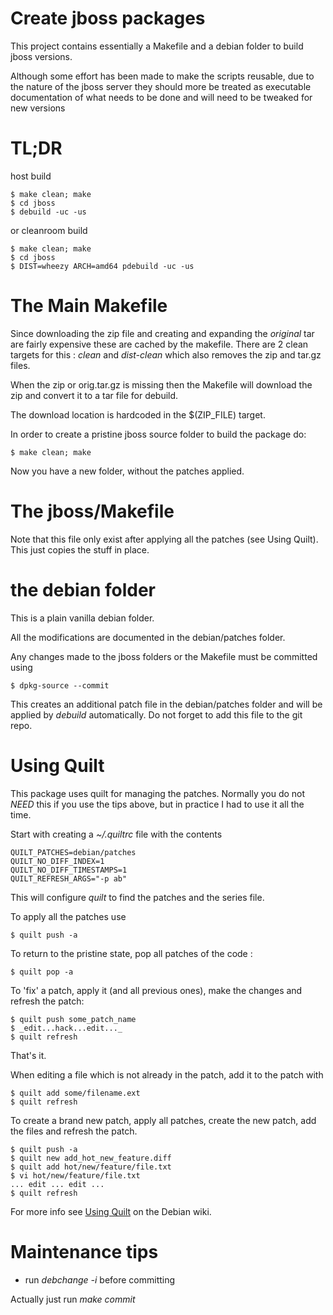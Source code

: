 # Create jboss packages

This project contains essentially a Makefile and a debian folder to
build jboss versions.

Although some effort has been made to make the scripts reusable, due
to the nature of the jboss server they should more be treated as
executable documentation of what needs to be done and will need to be
tweaked for new versions

# TL;DR

host build

    $ make clean; make
    $ cd jboss
    $ debuild -uc -us

or cleanroom build

    $ make clean; make
    $ cd jboss
    $ DIST=wheezy ARCH=amd64 pdebuild -uc -us




# The Main Makefile

Since downloading the zip file and creating and expanding the
*original* tar are fairly expensive these are cached by the
makefile. There are 2 clean targets for this : *clean* and
*dist-clean* which also removes the zip and tar.gz files.

When the zip or orig.tar.gz is missing then the Makefile will download
the zip and convert it to a tar file for debuild.

The download location is hardcoded in the $(ZIP_FILE) target.

In order to create a pristine jboss source folder to build the package
do:

    $ make clean; make

Now you have a new folder, without the patches applied.

# The jboss/Makefile

Note that this file only exist after applying all the patches (see
Using Quilt).  This just copies the stuff in place.

# the debian folder

This is a plain vanilla debian folder.

All the modifications are documented in the debian/patches folder.

Any changes made to the jboss folders or the Makefile must be
committed using

    $ dpkg-source --commit

This creates an additional patch file in the debian/patches folder and
will be applied by *debuild* automatically. Do not forget to add this
file to the git repo.

# Using Quilt

This package uses quilt for managing the patches. Normally you do not
*NEED* this if you use the tips above, but in practice I had to use it
all the time.

Start with creating a *~/.quiltrc* file with the contents

    QUILT_PATCHES=debian/patches
    QUILT_NO_DIFF_INDEX=1
    QUILT_NO_DIFF_TIMESTAMPS=1
    QUILT_REFRESH_ARGS="-p ab"

This will configure *quilt* to find the patches and the series file.

To apply all the patches use

    $ quilt push -a

To return to the pristine state, pop all patches of the code :

    $ quilt pop -a

To 'fix' a patch, apply it (and all previous ones), make the changes
and refresh the patch:

    $ quilt push some_patch_name
    $ _edit...hack...edit..._
    $ quilt refresh

That's it.

When editing a file which is not already in the patch, add it to the patch with

    $ quilt add some/filename.ext
    $ quilt refresh

To create a brand new patch, apply all patches, create the new patch,
add the files and refresh the patch.

    $ quilt push -a
    $ quilt new add_hot_new_feature.diff
    $ quilt add hot/new/feature/file.txt
    $ vi hot/new/feature/file.txt
    ... edit ... edit ...
    $ quilt refresh

For more info see [Using Quilt][using_quilt] on the Debian wiki.

[using_quilt]: https://wiki.debian.org/UsingQuilt "Using Quilt"


# Maintenance tips

- run *debchange -i* before committing

Actually just run *make commit*
